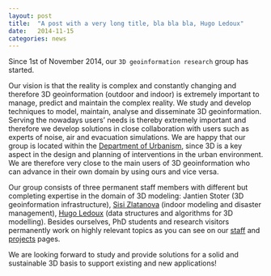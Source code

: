 ```yaml
---
layout: post
title:  "A post with a very long title, bla bla bla, Hugo Ledoux"
date:   2014-11-15
categories: news
---
```


Since 1st of November 2014, our `3D geoinformation research` group has started.

Our vision is that the reality is complex and constantly changing and therefore 3D geoinformation (outdoor and indoor) is extremely important to manage, predict and maintain the complex reality. We study and develop techniques to model, maintain, analyse and disseminate 3D geoinformation. Serving the nowadays users’ needs is thereby extremely important and therefore we develop solutions in close collaboration with users such as experts of noise, air and evacuation simulations. We are happy that our group is located within the [Department of Urbanism](http://www.bk.tudelft.nl/en/about-faculty/departments/urbanism/), since 3D is a key aspect in the design and planning of interventions in the urban environment. We are therefore very close to the main users of 3D geoinformation who can advance in their own domain by using ours and vice versa.

Our group consists of three permanent staff members with different but completing expertise in the domain of 3D modeling: Jantien Stoter (3D geoinformation infrastructure), [Sisi Zlatanova](http://3dgeoinfo.bk.tudelft.nl/szlatanova) (indoor modeling and disaster management), [Hugo Ledoux](http://tudelft.nl/hledoux) (data structures and algorithms for 3D modelling).
Besides ourselves, PhD students and research visitors permanently work on highly relevant topics as you can see on our [staff](/staff) and [projects](/projects) pages.

We are looking forward to study and provide solutions for a solid and sustainable 3D basis to support existing and new applications!



